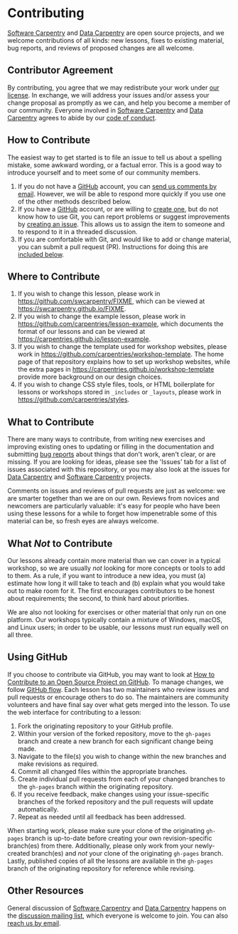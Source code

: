 # Contributing

[Software Carpentry][swc-site] and [Data Carpentry][dc-site] are open source
projects, and we welcome contributions of all kinds: new lessons, fixes to
existing material, bug reports, and reviews of proposed changes are all
welcome.

## Contributor Agreement

By contributing, you agree that we may redistribute your work under [our
license](LICENSE.md). In exchange, we will address your issues and/or assess
your change proposal as promptly as we can, and help you become a member of our
community. Everyone involved in [Software Carpentry][swc-site] and [Data
Carpentry][dc-site] agrees to abide by our [code of
conduct](CODE_OF_CONDUCT.md).

## How to Contribute

The easiest way to get started is to file an issue to tell us about a spelling
mistake, some awkward wording, or a factual error. This is a good way to
introduce yourself and to meet some of our community members.

1. If you do not have a [GitHub][github] account, you can [send us comments by
   email][email]. However, we will be able to respond more quickly if you use
   one of the other methods described below.
2. If you have a [GitHub][github] account, or are willing to [create
   one][github-join], but do not know how to use Git, you can report problems
   or suggest improvements by [creating an issue][issues]. This allows us to
   assign the item to someone and to respond to it in a threaded discussion.
3. If you are comfortable with Git, and would like to add or change material,
   you can submit a pull request (PR). Instructions for doing this are
   [included below](#using-github).

## Where to Contribute

1. If you wish to change this lesson, please work in
   <https://github.com/swcarpentry/FIXME>, which can be viewed at
   <https://swcarpentry.github.io/FIXME>.
2. If you wish to change the example lesson, please work in
   <https://github.com/carpentries/lesson-example>, which documents the format
   of our lessons and can be viewed at
   <https://carpentries.github.io/lesson-example>.
3. If you wish to change the template used for workshop websites, please work
   in <https://github.com/carpentries/workshop-template>. The home page of that
   repository explains how to set up workshop websites, while the extra pages
   in <https://carpentries.github.io/workshop-template> provide more background
   on our design choices.
4. If you wish to change CSS style files, tools, or HTML boilerplate for
   lessons or workshops stored in `_includes` or `_layouts`, please work in
   <https://github.com/carpentries/styles>.

## What to Contribute

There are many ways to contribute, from writing new exercises and improving
existing ones to updating or filling in the documentation and submitting [bug
reports][issues] about things that don't work, aren't clear, or are missing. If
you are looking for ideas, please see the 'Issues' tab for a list of issues
associated with this repository, or you may also look at the issues for [Data
Carpentry][dc-issues] and [Software Carpentry][swc-issues] projects.

Comments on issues and reviews of pull requests are just as welcome: we are
smarter together than we are on our own. Reviews from novices and newcomers are
particularly valuable: it's easy for people who have been using these lessons
for a while to forget how impenetrable some of this material can be, so fresh
eyes are always welcome.

## What *Not* to Contribute

Our lessons already contain more material than we can cover in a typical
workshop, so we are usually *not* looking for more concepts or tools to add to
them. As a rule, if you want to introduce a new idea, you must (a) estimate how
long it will take to teach and (b) explain what you would take out to make room
for it. The first encourages contributors to be honest about requirements; the
second, to think hard about priorities.

We are also not looking for exercises or other material that only run on one
platform. Our workshops typically contain a mixture of Windows, macOS, and
Linux users; in order to be usable, our lessons must run equally well on all
three.

## Using GitHub

If you choose to contribute via GitHub, you may want to look at [How to
Contribute to an Open Source Project on GitHub][how-contribute]. To manage
changes, we follow [GitHub flow][github-flow]. Each lesson has two maintainers
who review issues and pull requests or encourage others to do so. The
maintainers are community volunteers and have final say over what gets merged
into the lesson. To use the web interface for contributing to a lesson:

1. Fork the originating repository to your GitHub profile.
2. Within your version of the forked repository, move to the `gh-pages` branch
   and create a new branch for each significant change being made.
3. Navigate to the file(s) you wish to change within the new branches and make
   revisions as required.
4. Commit all changed files within the appropriate branches.
5. Create individual pull requests from each of your changed branches to the
   `gh-pages` branch within the originating repository.
6. If you receive feedback, make changes using your issue-specific branches of
   the forked repository and the pull requests will update automatically.
7. Repeat as needed until all feedback has been addressed.

When starting work, please make sure your clone of the originating `gh-pages`
branch is up-to-date before creating your own revision-specific branch(es) from
there. Additionally, please only work from your newly-created branch(es) and
*not* your clone of the originating `gh-pages` branch. Lastly, published copies
of all the lessons are available in the `gh-pages` branch of the originating
repository for reference while revising.

## Other Resources

General discussion of [Software Carpentry][swc-site] and [Data
Carpentry][dc-site] happens on the [discussion mailing list][discuss-list],
which everyone is welcome to join. You can also [reach us by email][email].

[email]: mailto:admin@software-carpentry.org
[dc-issues]: https://github.com/issues?q=user%3Adatacarpentry
[dc-lessons]: http://datacarpentry.org/lessons/
[dc-site]: http://datacarpentry.org/
[discuss-list]: http://lists.software-carpentry.org/listinfo/discuss
[github]: https://github.com
[github-flow]: https://guides.github.com/introduction/flow/
[github-join]: https://github.com/join
[how-contribute]: https://egghead.io/series/how-to-contribute-to-an-open-source-project-on-github
[issues]: https://guides.github.com/features/issues/
[swc-issues]: https://github.com/issues?q=user%3Aswcarpentry
[swc-lessons]: https://software-carpentry.org/lessons/
[swc-site]: https://software-carpentry.org/
